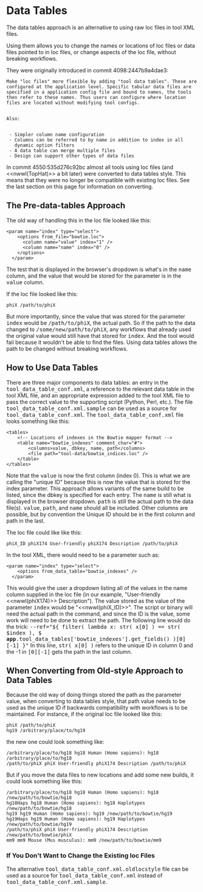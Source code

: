  

# Data Tables

The data tables approach is an alternative to using raw loc files in tool XML files.

Using them allows you to change the names or locations of loc files or data files pointed to in loc files, or change aspects of the loc file, without breaking workflows.

They were originally introduced in commit 4098:2447b9a4dae3:

```
Make "loc files" more flexible by adding "tool data tables". These are
configured at the application level. Specific tabular data files are
specified in a application config file and bound to names, the tools
then refer to these names. Thus users can configure where location
files are located without modifying tool configs.


Also:


 - Simpler column name configuration
 - Columns can be referred to by name in addition to index in all
   dynamic option filters
 - A data table can merge multiple files
 - Design can support other types of data files
```

In commit 4550:535d276c92bc almost all tools using loc files (and <<nwwl(TopHat)>> a bit later) were converted to data tables style. This means that they were no longer be compatible with existing loc files. See the last section on this page for information on converting.

## The Pre-data-tables Approach

The old way of handling this in the loc file looked like this:

```
<param name="index" type="select">
    <options from_file="bowtie.loc">
      <column name="value" index="1" />
      <column name="name" index="0" />
    </options>
  </param>
```

The test that is displayed in the browser's dropdown is what's in the <tt>name</tt> column, and the value that would be stored for the parameter is in the <tt>value</tt> column.

If the loc file looked like this:

```
phiX /path/to/phiX
```

But more importantly, since the value that was stored for the parameter <tt>index</tt> would be <tt>/path/to/phiX</tt>, the actual path. So if the path to the data changed to <tt>/some/new/path/to/phiX</tt>, any workflows that already used the original value would still have that stored for <tt>index</tt>. And the tool would fail because it wouldn't be able to find the files. Using data tables allows the path to be changed without breaking workflows.

## How to Use Data Tables

There are three major components to data tables: an entry in the <tt>tool_data_table_conf.xml</tt>, a reference to the relevant data table in the tool XML file, and an appropriate expression added to the tool XML file to pass the correct value to the supporting script (Python, Perl, etc.). The file <tt>tool_data_table_conf.xml.sample</tt> can be used as a source for <tt>tool_data_table_conf.xml</tt>. The <tt>tool_data_table_conf.xml</tt> file looks something like this:

```
<tables>
    <!-- Locations of indexes in the Bowtie mapper format -->
    <table name="bowtie_indexes" comment_char="#">
        <columns>value, dbkey, name, path</columns>
        <file path="tool-data/bowtie_indices.loc" />
    </table>
</tables>
```

Note that the <tt>value</tt> is now the first column (index 0). This is what we are calling the "unique ID" because this is now the value that is stored for the index parameter. This approach allows variants of the same build to be listed, since the dbkey is specified for each entry. The <tt>name</tt> is still what is displayed in the browser dropdown. <tt>path</tt> is still the actual path to the data file(s). <tt>value</tt>, <tt>path</tt>, and <tt>name</tt> should all be included. Other columns are possible, but by convention the Unique ID should be in the first column and path in the last.

The loc file could like like this:

```
phiX_ID phiX174 User-friendly phiX174 Description /path/to/phiX
```

In the tool XML, there would need to be a parameter such as:

```
<param name="index" type="select">
    <options from_data_table="bowtie_indexes" />
  </param>
```

This would give the user a dropdown listing all of the values in the name column supplied in the loc file (in our example, "User-friendly <<nwwl(phiX174)>> Description"). The value stored as the value of the parameter <tt>index</tt> would be "<<nwwl(phiX\_ID)>>". The script or binary will need the actual path in the command, and since the ID is the value, some work will need to be done to extract the path. The following line would do the trick: <tt>--ref="${ filter( lambda x: str( x[0] ) == str( $index ), $ __app__.tool_data_tables['bowtie_indexes'].get_fields() )[0][-1] }"</tt> In this line, <tt>str( x[0] )</tt> refers to the unique ID in column 0 and the -1 in <tt>[0][-1]</tt> gets the path in the last column.

## When Converting from Old-style Approach to Data Tables

Because the old way of doing things stored the path as the parameter value, when converting to data tables style, that path value needs to be used as the unique ID if backwards compatibility with workflows is to be maintained. For instance, if the original loc file looked like this:

```
phiX /path/to/phiX
hg19 /arbitrary/place/to/hg19
```

the new one could look something like:

```
/arbitrary/place/to/hg18 hg18 Human (Homo sapiens): hg18 /arbitrary/place/to/hg18
/path/to/phiX phiX User-friendly phiX174 Description /path/to/phiX
```

But if you move the data files to new locations and add some new builds, it could look something like this:

```
/arbitrary/place/to/hg18 hg18 Human (Homo sapiens): hg18 /new/path/to/bowtie/hg18
hg18Haps hg18 Human (Homo sapiens): hg18 Haplotypes /new/path/to/bowtie/hg18
hg19 hg19 Human (Homo sapiens): hg19 /new/path/to/bowtie/hg19
hg19Haps hg19 Human (Homo sapiens): hg19 Haplotypes /new/path/to/bowtie/hg19
/path/to/phiX phiX User-friendly phiX174 Description /new/path/to/bowtie/phiX
mm9 mm9 Mouse (Mus musculus): mm9 /new/path/to/bowtie/mm9
```

### If You Don't Want to Change the Existing loc Files

The alternative <tt>tool_data_table_conf.xml.oldlocstyle</tt> file can be used as a source for <tt>tool_data_table_conf.xml</tt> instead of <tt>tool_data_table_conf.xml.sample</tt>.

